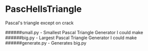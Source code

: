 # PascHellsTriangle
Pascal's triangle except on crack

######small.py    - Smallest Pascal Triangle Generator I could make
######big.py      - Largest Pascal Triangle Generator I could make
######generate.py - Generates big.py
